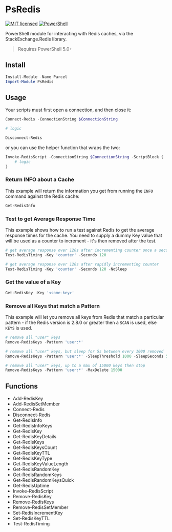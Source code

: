 # PsRedis

[![MIT licensed](https://img.shields.io/badge/license-MIT-blue.svg)](https://raw.githubusercontent.com/Badgerati/PsRedis/master/LICENSE.txt)
[![PowerShell](https://img.shields.io/powershellgallery/dt/psredis.svg?label=PowerShell&colorB=085298)](https://www.powershellgallery.com/packages/PsRedis)

PowerShell module for interacting with Redis caches, via the StackExchange.Redis library.

> Requires PowerShell 5.0+

## Install

```powershell
Install-Module -Name Parcel
Import-Module PsRedis
```

## Usage

Your scripts must first open a connection, and then close it:

```powershell
Connect-Redis -ConnectionString $ConnectionString

# logic

Disconnect-Redis
```

or you can use the helper function that wraps the two:

```powershell
Invoke-RedisScript -ConnectionString $ConnectionString -ScriptBlock {
    # logic
}
```

### Return INFO about a Cache

This example will return the information you get from running the `INFO` command against the Redis cache:

```powershell
Get-RedisInfo
```

### Test to get Average Response Time

This example shows how to run a test against Redis to get the average response times for the cache. You need to supply a dummy Key value that will be used as a counter to increment - it's then removed after the test.

```powershell
# get average response over 120s after incrementing counter once a second
Test-RedisTiming -Key 'counter' -Seconds 120

# get average response over 120s after rapidly incrementing counter
Test-RedisTiming -Key 'counter' -Seconds 120 -NoSleep
```

### Get the value of a Key

```powershell
Get-RedisKey -Key '<some-key>'
```

### Remove all Keys that match a Pattern

This example will let you remove all keys from Redis that match a particular pattern - if the Redis version is 2.8.0 or greater then a `SCAN` is used, else `KEYS` is used.

```powershell
# remove all "user" keys
Remove-RedisKeys -Pattern 'user:*'

# remove all "user" keys, but sleep for 5s between every 1000 removed
Remove-RedisKeys -Pattern 'user:*' -SleepThreshold 1000 -SleepSeconds 5

# remove all "user" keys, up to a max of 15000 keys then stop
Remove-RedisKeys -Pattern 'user:*' -MaxDelete 15000
```

## Functions

* Add-RedisKey
* Add-RedisSetMember
* Connect-Redis
* Disconnect-Redis
* Get-RedisInfo
* Get-RedisInfoKeys
* Get-RedisKey
* Get-RedisKeyDetails
* Get-RedisKeys
* Get-RedisKeysCount
* Get-RedisKeyTTL
* Get-RedisKeyType
* Get-RedisKeyValueLength
* Get-RedisRandomKey
* Get-RedisRandomKeys
* Get-RedisRandomKeysQuick
* Get-RedisUptime
* Invoke-RedisScript
* Remove-RedisKey
* Remove-RedisKeys
* Remove-RedisSetMember
* Set-RedisIncrementKey
* Set-RedisKeyTTL
* Test-RedisTiming